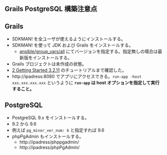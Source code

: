 ## Grails PostgreSQL 構築注意点
## Grails
- SDKMAN! を全ユーザが使えるようにインストールする。
- SDKMAN! を使って JDK および Grails をインストールする。
  - [ansible/group_vars/all](ansible/group_vars/all) にてバージョンを指定する。指定無しの場合は最新版をインストールする。
- Grails プロジェクトは未作成の状態。
- [2 Getting Started 3.2.11](http://docs.grails.org/latest/guide/gettingStarted.html) のチュートリアルまで確認した。
- http://ipadress:8080 でアプリにアクセスできる。`run-app -host xxx.xxx.xxx.xxx` というように **`run-app` は host オプションを指定して実行すること。**

## PostgreSQL
- PostgreSQL 9.x をインストールする。
- 9.2 から 9.6
- 例えば `pg_minor_ver_num: 6` と指定すれば 9.6
- phpPgAdmin もインストールする。
  - http://ipadress/phppgadmin/
  - http://ipadress/phpPgAdmin/